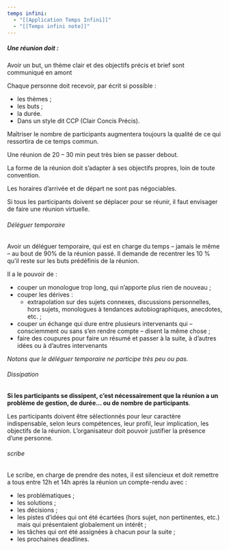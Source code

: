 ```yaml
---
temps infini:
  - "[[Application Temps Infini]]"
  - "[[Temps infini note]]"
---
```

##### Une réunion doit :
Avoir un but, un thème clair et des objectifs précis et brief sont communiqué en amont

Chaque personne doit recevoir, par écrit si possible :
- les thèmes ;
- les buts ;
- la durée.
- Dans un style dit CCP (Clair Concis Précis).

Maîtriser le nombre de participants augmentera toujours la qualité de ce qui ressortira de ce temps commun.

Une réunion de 20 – 30 min peut très bien se passer debout.

La forme de la réunion doit s’adapter à ses objectifs propres, loin de toute convention. 

Les horaires d’arrivée et de départ ne sont pas négociables.

Si tous les participants doivent se déplacer pour se réunir, il faut envisager de faire une réunion virtuelle.

###### Déléguer temporaire
Avoir un déléguer temporaire, qui est en charge du temps – jamais le même – au bout de 90% de la réunion passé. Il demande de recentrer les 10 % qu’il reste sur les buts prédéfinis de la réunion.

Il a le pouvoir de :
- couper un monologue trop long, qui n’apporte plus rien de nouveau ;
- couper les dérives : 
	- extrapolation sur des sujets connexes, discussions personnelles, hors sujets, monologues à tendances autobiographiques, anecdotes, etc. ;
- couper un échange qui dure entre plusieurs intervenants qui – consciemment ou sans s’en rendre compte – disent la même chose ;
- faire des coupures pour faire un résumé et passer à la suite, à d’autres idées ou à d’autres intervenants

*Notons que le déléguer temporaire ne participe très peu ou pas.*

###### Dissipation
**Si les participants se dissipent, c’est nécessairement que la réunion a un problème de gestion, de durée… ou de nombre de participants**.

Les participants doivent être sélectionnés pour leur caractère indispensable, selon leurs compétences, leur profil, leur implication, les objectifs de la réunion. L’organisateur doit pouvoir justifier la présence d’une personne.

###### scribe
Le scribe, en charge de prendre des notes, il est silencieux et doit remettre a tous entre 12h et 14h après la réunion un compte-rendu avec :

- les problématiques ;
- les solutions ;
- les décisions ;
- les pistes d’idées qui ont été écartées (hors sujet, non pertinentes, etc.) mais qui présentaient globalement un intérêt ;
- les tâches qui ont été assignées à chacun pour la suite ;
- les prochaines deadlines.